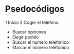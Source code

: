 # Psedocódigos
1 Inicio
2 Coger el telefono
+ Buscar opciones
+ Elegir pedido
+ Buscar el numero telefonico
+ Marcar el número teléfonico